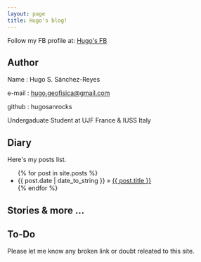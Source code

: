 ```yaml
---
layout: page
title: Hugo's blog!
---
```


Follow my FB profile at: [Hugo's FB](https://www.facebook.com/hugosamuel.sanchezreyes)

## Author


    
Name : Hugo S. Sánchez-Reyes

e-mail : [hugo.geofisica@gmail.com](http://www.gmail.com)

github : hugosanrocks

Undergaduate Student at UJF France & IUSS Italy

## Diary

Here's my posts list.

<ul class="posts">
  {% for post in site.posts %}
    <li><span>{{ post.date | date_to_string }}</span> &raquo; <a href="{{ BASE_PATH }}{{ post.url }}">{{ post.title }}</a></li>
  {% endfor %}
</ul>

## Stories & more ...



## To-Do

Please let me know any broken link or doubt releated to this site.
